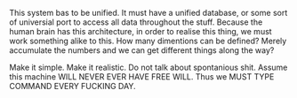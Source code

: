 This system bas to be unified. It must have a unified database, or some sort of universial port to access all data throughout the stuff. Because the human brain has this architecture, in order to realise this thing, we must work something alike to this.
How many dimentions can be defined? Merely accumulate the numbers and we can get different things along the way?

Make it simple. Make it realistic. Do not talk about spontanious shit. Assume this machine WILL NEVER EVER HAVE FREE WILL. Thus we MUST TYPE COMMAND EVERY FUCKING DAY.
